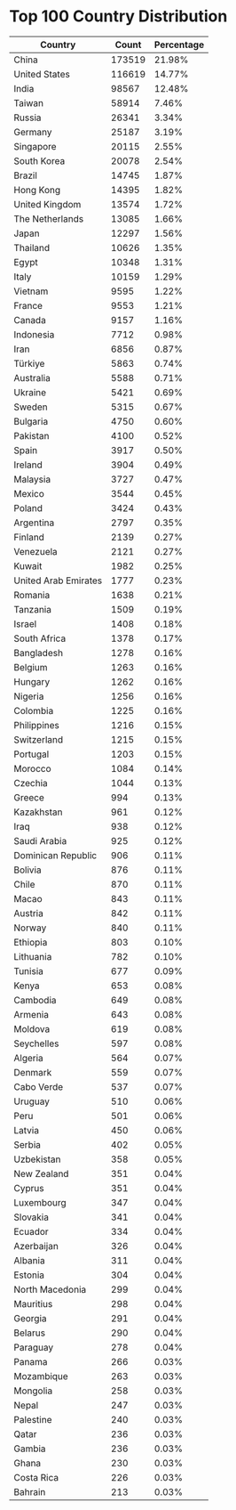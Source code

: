 # Top 100 Country Distribution
| Country | Count | Percentage |
|----|----|----|
| China | 173519 | 21.98% |
| United States | 116619 | 14.77% |
| India | 98567 | 12.48% |
| Taiwan | 58914 | 7.46% |
| Russia | 26341 | 3.34% |
| Germany | 25187 | 3.19% |
| Singapore | 20115 | 2.55% |
| South Korea | 20078 | 2.54% |
| Brazil | 14745 | 1.87% |
| Hong Kong | 14395 | 1.82% |
| United Kingdom | 13574 | 1.72% |
| The Netherlands | 13085 | 1.66% |
| Japan | 12297 | 1.56% |
| Thailand | 10626 | 1.35% |
| Egypt | 10348 | 1.31% |
| Italy | 10159 | 1.29% |
| Vietnam | 9595 | 1.22% |
| France | 9553 | 1.21% |
| Canada | 9157 | 1.16% |
| Indonesia | 7712 | 0.98% |
| Iran | 6856 | 0.87% |
| Türkiye | 5863 | 0.74% |
| Australia | 5588 | 0.71% |
| Ukraine | 5421 | 0.69% |
| Sweden | 5315 | 0.67% |
| Bulgaria | 4750 | 0.60% |
| Pakistan | 4100 | 0.52% |
| Spain | 3917 | 0.50% |
| Ireland | 3904 | 0.49% |
| Malaysia | 3727 | 0.47% |
| Mexico | 3544 | 0.45% |
| Poland | 3424 | 0.43% |
| Argentina | 2797 | 0.35% |
| Finland | 2139 | 0.27% |
| Venezuela | 2121 | 0.27% |
| Kuwait | 1982 | 0.25% |
| United Arab Emirates | 1777 | 0.23% |
| Romania | 1638 | 0.21% |
| Tanzania | 1509 | 0.19% |
| Israel | 1408 | 0.18% |
| South Africa | 1378 | 0.17% |
| Bangladesh | 1278 | 0.16% |
| Belgium | 1263 | 0.16% |
| Hungary | 1262 | 0.16% |
| Nigeria | 1256 | 0.16% |
| Colombia | 1225 | 0.16% |
| Philippines | 1216 | 0.15% |
| Switzerland | 1215 | 0.15% |
| Portugal | 1203 | 0.15% |
| Morocco | 1084 | 0.14% |
| Czechia | 1044 | 0.13% |
| Greece | 994 | 0.13% |
| Kazakhstan | 961 | 0.12% |
| Iraq | 938 | 0.12% |
| Saudi Arabia | 925 | 0.12% |
| Dominican Republic | 906 | 0.11% |
| Bolivia | 876 | 0.11% |
| Chile | 870 | 0.11% |
| Macao | 843 | 0.11% |
| Austria | 842 | 0.11% |
| Norway | 840 | 0.11% |
| Ethiopia | 803 | 0.10% |
| Lithuania | 782 | 0.10% |
| Tunisia | 677 | 0.09% |
| Kenya | 653 | 0.08% |
| Cambodia | 649 | 0.08% |
| Armenia | 643 | 0.08% |
| Moldova | 619 | 0.08% |
| Seychelles | 597 | 0.08% |
| Algeria | 564 | 0.07% |
| Denmark | 559 | 0.07% |
| Cabo Verde | 537 | 0.07% |
| Uruguay | 510 | 0.06% |
| Peru | 501 | 0.06% |
| Latvia | 450 | 0.06% |
| Serbia | 402 | 0.05% |
| Uzbekistan | 358 | 0.05% |
| New Zealand | 351 | 0.04% |
| Cyprus | 351 | 0.04% |
| Luxembourg | 347 | 0.04% |
| Slovakia | 341 | 0.04% |
| Ecuador | 334 | 0.04% |
| Azerbaijan | 326 | 0.04% |
| Albania | 311 | 0.04% |
| Estonia | 304 | 0.04% |
| North Macedonia | 299 | 0.04% |
| Mauritius | 298 | 0.04% |
| Georgia | 291 | 0.04% |
| Belarus | 290 | 0.04% |
| Paraguay | 278 | 0.04% |
| Panama | 266 | 0.03% |
| Mozambique | 263 | 0.03% |
| Mongolia | 258 | 0.03% |
| Nepal | 247 | 0.03% |
| Palestine | 240 | 0.03% |
| Qatar | 236 | 0.03% |
| Gambia | 236 | 0.03% |
| Ghana | 230 | 0.03% |
| Costa Rica | 226 | 0.03% |
| Bahrain | 213 | 0.03% |
